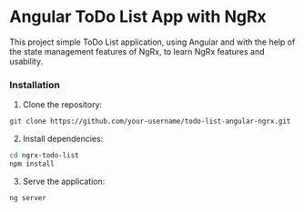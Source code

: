 # Angular ToDo List App with NgRx
This project simple ToDo List application, using Angular and with the help of the state management features of NgRx, to learn NgRx features and usability. 

### Installation
1. Clone the repository:
```sh
git clone https://github.com/your-username/todo-list-angular-ngrx.git
```
2. Install dependencies:
```sh
cd ngrx-todo-list
npm install
```
3. Serve the application:
```sh
ng server
```